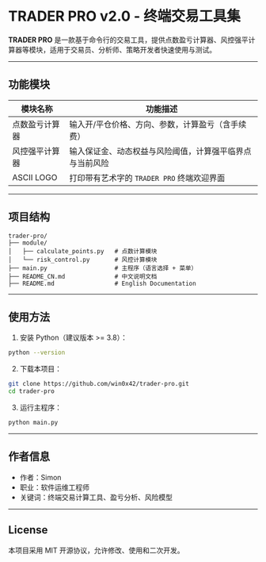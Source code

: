 
# TRADER PRO v2.0 - 终端交易工具集

**TRADER PRO** 是一款基于命令行的交易工具，提供点数盈亏计算器、风控强平计算器等模块，适用于交易员、分析师、策略开发者快速使用与测试。

---

## 功能模块

| 模块名称                | 功能描述                                                |
|-------------------------|----------------------------------------------------------|
| 点数盈亏计算器          | 输入开/平仓价格、方向、参数，计算盈亏（含手续费）        |
| 风控强平计算器          | 输入保证金、动态权益与风险阈值，计算强平临界点与当前风险 |
| ASCII LOGO              | 打印带有艺术字的 `TRADER PRO` 终端欢迎界面               |

---

## 项目结构

```
trader-pro/
├── module/
│   ├── calculate_points.py   # 点数计算模块
│   └── risk_control.py       # 风控计算模块
├── main.py                   # 主程序（语言选择 + 菜单）
├── README_CN.md              # 中文说明文档
├── README.md                 # English Documentation
```

---

## 使用方法

1. 安装 Python（建议版本 >= 3.8）：
```bash
python --version
```

2. 下载本项目：
```bash
git clone https://github.com/win0x42/trader-pro.git
cd trader-pro
```

3. 运行主程序：
```bash
python main.py
```

---

## 作者信息

- 作者：Simon
- 职业：软件运维工程师
- 关键词：终端交易计算工具、盈亏分析、风险模型

---

## License

本项目采用 MIT 开源协议，允许修改、使用和二次开发。
